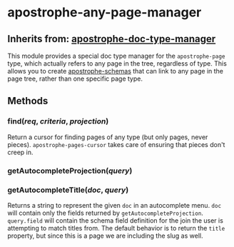 # apostrophe-any-page-manager
## Inherits from: [apostrophe-doc-type-manager](../apostrophe-doc-type-manager/README.md)
This module provides a special doc type manager for the `apostrophe-page` type, which
actually refers to any page in the tree, regardless of type. This
allows you to create [apostrophe-schemas](/advanced-topics/schema-guide) that can link to
any page in the page tree, rather than one specific page type.


## Methods
### find(*req*, *criteria*, *projection*)
Return a cursor for finding pages of any type (but only pages, never pieces).
`apostrophe-pages-cursor` takes care of ensuring that pieces don't creep in.
### getAutocompleteProjection(*query*)

### getAutocompleteTitle(*doc*, *query*)
Returns a string to represent the given `doc` in an
autocomplete menu. `doc` will contain only the fields returned
by `getAutocompleteProjection`. `query.field` will contain
the schema field definition for the join the user is attempting
to match titles from. The default behavior is to return
the `title` property, but since this is a page we are including
the slug as well.
